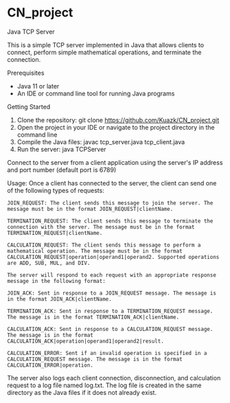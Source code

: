 # CN_project
Java TCP Server

This is a simple TCP server implemented in Java that allows clients to connect, perform simple mathematical operations, and terminate the connection.

Prerequisites
* Java 11 or later
* An IDE or command line tool for running Java programs

Getting Started
1. Clone the repository: git clone https://github.com/Kuazk/CN_project.git
2. Open the project in your IDE or navigate to the project directory in the command line
3. Compile the Java files: javac tcp_server.java tcp_client.java
4. Run the server: java TCPServer

Connect to the server from a client application using the server's IP address and port number (default port is 6789)

Usage:
    Once a client has connected to the server, the client can send one of the following types of requests:

    JOIN_REQUEST: The client sends this message to join the server. The message must be in the format JOIN_REQUEST|clientName.

    TERMINATION_REQUEST: The client sends this message to terminate the connection with the server. The message must be in the format TERMINATION_REQUEST|clientName.

    CALCULATION_REQUEST: The client sends this message to perform a mathematical operation. The message must be in the format CALCULATION_REQUEST|operation|operand1|operand2. Supported operations are ADD, SUB, MUL, and DIV.

    The server will respond to each request with an appropriate response message in the following format:

    JOIN_ACK: Sent in response to a JOIN_REQUEST message. The message is in the format JOIN_ACK|clientName.

    TERMINATION_ACK: Sent in response to a TERMINATION_REQUEST message. The message is in the format TERMINATION_ACK|clientName.

    CALCULATION_ACK: Sent in response to a CALCULATION_REQUEST message. The message is in the format CALCULATION_ACK|operation|operand1|operand2|result.

    CALCULATION_ERROR: Sent if an invalid operation is specified in a CALCULATION_REQUEST message. The message is in the format CALCULATION_ERROR|operation.

The server also logs each client connection, disconnection, and calculation request to a log file named log.txt. The log file is created in the same directory as the Java files if it does not already exist.
